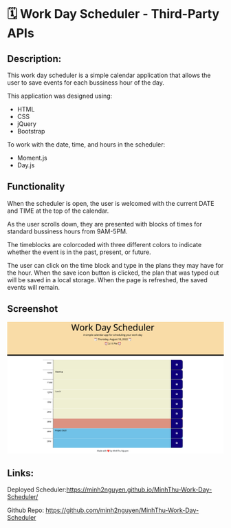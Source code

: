# 🗓 Work Day Scheduler - Third-Party APIs

## Description:
This work day scheduler is a simple calendar application that allows the user to save events for each bussiness hour of the day. 

This application was designed using:
- HTML
- CSS 
- jQuery 
- Bootstrap

To work with the date, time, and hours in the scheduler: 
- Moment.js
- Day.js

## Functionality 
When the scheduler is open, the user is welcomed with the current DATE and TIME at the top of the calendar. 

As the user scrolls down, they are presented with blocks of times for standard bussiness hours from 9AM-5PM.

The timeblocks are colorcoded with three different colors to indicate whether the event is in the past, present, or future. 

The user can click on the time block and type in the plans they may have for the hour. When the save icon button is clicked, the plan that was typed out will be saved in a local storage. When the page is refreshed, the saved events will remain. 


## Screenshot
![Alt text](./assets/images/Scheduler%20Screenshot.png)
## Links: 
Deployed Scheduler:https://minh2nguyen.github.io/MinhThu-Work-Day-Scheduler/

Github Repo: https://github.com/minh2nguyen/MinhThu-Work-Day-Scheduler 